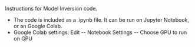 Instructions for Model Inversion code.

* The code is included as a .ipynb file. It can be run on Jupyter Notebook, or an Google Colab.
* Google Colab settings: Edit -- Notebook Settings -- Choose GPU to run on GPU
